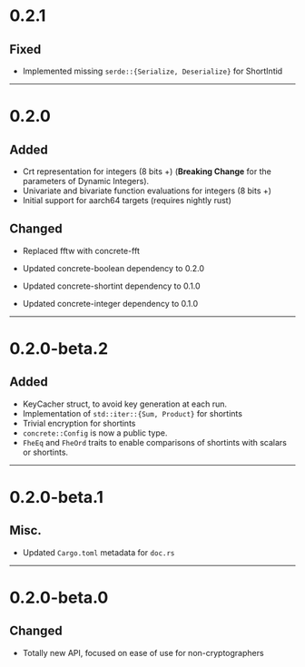 # 0.2.1

## Fixed
 
 - Implemented missing `serde::{Serialize, Deserialize}` for ShortIntid

---

# 0.2.0

## Added
 
 - Crt representation for integers (8 bits +) 
   (**Breaking Change** for the parameters of Dynamic Integers).
 - Univariate and bivariate function evaluations for integers (8 bits +)
 - Initial support for aarch64 targets (requires nightly rust)

## Changed

 - Replaced fftw with concrete-fft

 - Updated concrete-boolean dependency to 0.2.0
 - Updated concrete-shortint dependency to 0.1.0
 - Updated concrete-integer dependency to 0.1.0

---

# 0.2.0-beta.2

## Added

- KeyCacher struct, to avoid key generation at each run.
- Implementation of `std::iter::{Sum, Product}` for shortints
- Trivial encryption for shortints
- `concrete::Config` is now a public type.
- `FheEq` and `FheOrd` traits to enable comparisons of shortints with scalars or shortints.

---

# 0.2.0-beta.1

## Misc.

- Updated `Cargo.toml` metadata for `doc.rs`

---

# 0.2.0-beta.0

## Changed

- Totally new API, focused on ease of use for non-cryptographers
